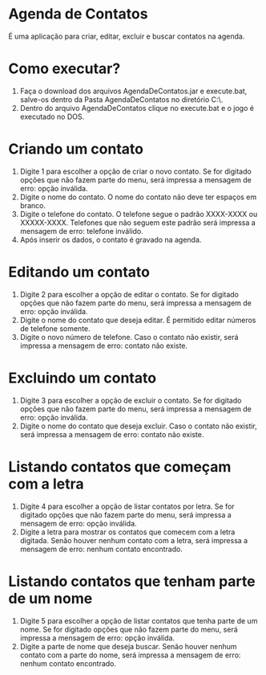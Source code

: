 # Agenda de Contatos
É uma aplicação para criar, editar, excluir e buscar contatos na agenda.

# Como executar?
1. Faça o download dos arquivos AgendaDeContatos.jar e execute.bat, salve-os dentro da Pasta AgendaDeContatos no diretório C:\\.
2. Dentro do arquivo AgendaDeContatos clique no execute.bat e o jogo é executado no DOS.

# Criando um contato
1. Digite 1 para escolher a opção de criar o novo contato. Se for digitado opções que não fazem parte do menu, será impressa a mensagem de erro: opção inválida.
2. Digite o nome do contato. O nome do contato não deve ter espaços em branco.
3. Digite o telefone do contato. O telefone segue o padrão XXXX-XXXX ou XXXXX-XXXX. Telefones que não seguem este padrão será impressa a mensagem de erro: telefone inválido.
4. Após inserir os dados, o contato é gravado na agenda.

# Editando um contato
1. Digite 2 para escolher a opção de editar o contato. Se for digitado opções que não fazem parte do menu, será impressa a mensagem de erro: opção inválida.
2. Digite o nome do contato que deseja editar. É permitido editar números de telefone somente.
3. Digite o novo número de telefone. Caso o contato não existir, será impressa a mensagem de erro: contato não existe.

# Excluindo um contato
1. Digite 3 para escolher a opção de excluir o contato. Se for digitado opções que não fazem parte do menu, será impressa a mensagem de erro: opção inválida.
2. Digite o nome do contato que deseja excluir. Caso o contato não existir, será impressa a mensagem de erro: contato não existe.

# Listando contatos que começam com a letra
1. Digite 4 para escolher a opção de listar contatos por letra. Se for digitado opções que não fazem parte do menu, será impressa a mensagem de erro: opção inválida.
2. Digite a letra para mostrar os contatos que comecem com a letra digitada. Senão houver nenhum contato com a letra, será impressa a mensagem de erro: nenhum contato encontrado.

# Listando contatos que tenham parte de um nome
1. Digite 5 para escolher a opção de listar contatos que tenha parte de um nome. Se for digitado opções que não fazem parte do menu, será impressa a mensagem de erro: opção inválida.
2. Digite a parte de nome que deseja buscar. Senão houver nenhum contato com a parte do nome, será impressa a mensagem de erro: nenhum contato encontrado.
